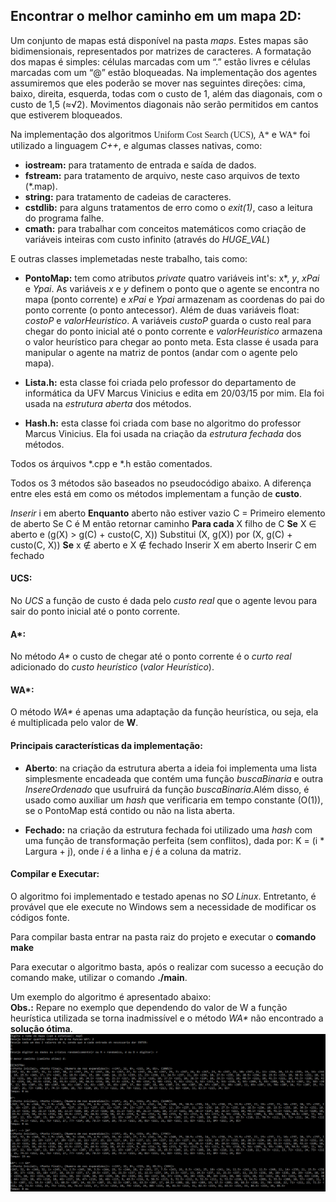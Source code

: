 ## Encontrar o melhor caminho em um mapa 2D:

Um conjunto de mapas está disponível na pasta *maps*. Estes mapas são bidimensionais, representados por matrizes de caracteres. A formatação dos mapas é simples: células marcadas com um “.” estão livres e células marcadas com um “@” estão bloqueadas. Na implementação dos agentes assumiremos que eles poderão se mover nas seguintes direções: cima, baixo, direita, esquerda, todas com o custo de 1, além das diagonais, com o custo de 1,5 (≈√2). Movimentos diagonais não serão permitidos em cantos que estiverem bloqueados.<br/>

Na implementação dos algoritmos <font style="font-family: monaco">Uniform Cost Search (UCS)</font>, <font style="font-family: monaco">A\*</font> e <font style="font-family: monaco">WA\*</font> foi utilizado a linguagem *C++*, e algumas classes nativas, como:

- **iostream:** para tratamento de entrada e saída de dados.
- **fstream:** para tratamento de arquivo, neste caso arquivos de texto (*.map).
- **string:** para tratamento de cadeias de caracteres.
- **cstdlib:** para alguns tratamentos de erro como o *exit(1)*, caso a leitura do programa falhe.
- **cmath:** para trabalhar com conceitos matemáticos como criação de variáveis inteiras com custo infinito (através do *HUGE_VAL*)

E outras classes implemetadas neste trabalho, tais como:

- **PontoMap:** tem como atributos *private* quatro variáveis int's: x*, *y*, *xPai* e *Ypai*. As variáveis *x* e *y* definem o ponto que o agente se encontra no mapa (ponto corrente) e *xPai* e *Ypai* armazenam as coordenas do pai do ponto corrente (o ponto antecessor). Além de duas variáveis float: *costoP* e *valorHeuristico*. A variáveis *custoP* guarda o custo real para chegar do ponto inicial até o ponto corrente e *valorHeuristico* armazena o valor heurístico para chegar ao ponto meta. Esta classe é usada para manipular o agente na matriz de pontos (andar com o agente pelo mapa).

- **Lista.h:** esta classe foi criada pelo professor do departamento de informática da UFV Marcus Vinicius e edita em 20/03/15 por mim. Ela foi usada na *estrutura aberta* dos métodos.

- **Hash.h:** esta classe foi criada com base no algoritmo do professor Marcus Vinicius. Ela foi usada na criação da *estrutura fechada* dos métodos.

Todos os árquivos *.cpp e *.h estão comentados.<br/>

Todos os 3 métodos são baseados no pseudocódigo abaixo. A diferença entre eles está em como os métodos implementam a função de **custo**.

*Inserir* i em aberto
**Enquanto** aberto não estiver vazio
	C = Primeiro elemento de aberto
	Se C é M então retornar caminho
	**Para cada** X filho de C
		**Se** X ∈ aberto e (g(X) > g(C) + custo(C, X))
			Substitui (X, g(X)) por (X, g(C) + custo(C, X))
		**Se** x ∉ aberto e X ∉ fechado
			Inserir X em aberto
		Inserir C em fechado

#### UCS:

No *UCS* a função de custo é dada pelo *custo real* que o agente levou para sair do ponto inicial até o ponto corrente.

#### A\*:

No método *A\** o custo de chegar até o ponto corrente é o *curto real* adicionado do *custo heurístico* (*valor Heurístico*).

#### WA\*:

O método *WA\** é apenas uma adaptação da função heurística, ou seja, ela é multiplicada pelo valor de **W**.<br/>

#### Principais características da implementação:

- **Aberto**: na criação da estrutura aberta a ideia foi implementa uma lista simplesmente encadeada que contém uma função *buscaBinaria* e outra *InsereOrdenado* que usufruirá da função *buscaBinaria*.Além disso, é usado como auxiliar um *hash* que verificaria em tempo constante (O(1)), se o PontoMap está contido ou não na lista aberta.

- **Fechado:** na criação da estrutura fechada foi utilizado uma *hash* com uma função de transformação perfeita (sem conflitos), dada por: K = (i * Largura + j), onde *i* é a linha e *j* é a coluna da matriz.

#### Compilar e Executar:

O algoritmo foi implementado e testado apenas no *SO Linux*. Entretanto, é provável que ele execute no Windows sem a necessidade de modificar os códigos fonte.<br/>

Para compilar basta entrar na pasta raiz do projeto e executar o **comando make**<br/>

Para executar o algoritmo basta, após o realizar com sucesso a eecução do comando make, utilizar o comando **./main**.<br/>

Um exemplo do algoritmo é apresentado abaixo:<br/>
**Obs.:** Repare no exemplo que dependendo do valor de W a função heurística utilizada se torna inadmissível e o método *WA\** não encontrado a **solução ótima**.
![alt text](https://github.com/lucasvictorsp/shortest-path-on-a-map/blob/main/example%20of%20running%20the%20algorithm.png)